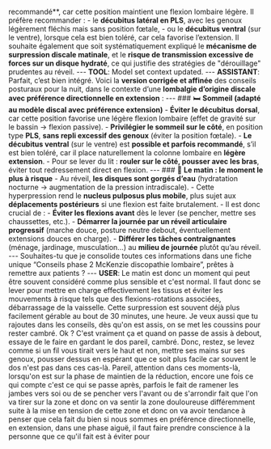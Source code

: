 recommandé**, car cette position maintient une flexion lombaire légère. Il préfère recommander : - le **décubitus latéral en PLS**, avec les genoux légèrement fléchis mais sans position fœtale, - ou le **décubitus ventral** (sur le ventre), lorsque cela est bien toléré, car cela favorise l’extension. Il souhaite également que soit systématiquement expliqué le **mécanisme de surpression discale matinale**, et le **risque de transmission excessive de forces sur un disque hydraté**, ce qui justifie des stratégies de "dérouillage" prudentes au réveil. --- **TOOL**: Model set context updated. --- **ASSISTANT**: Parfait, c’est bien intégré. Voici la **version corrigée et affinée** des conseils posturaux pour la nuit, dans le contexte d’une **lombalgie d’origine discale avec préférence directionnelle en extension** : --- ### 🛏️ **Sommeil (adapté au modèle discal avec préférence extension)** - **Éviter le décubitus dorsal**, car cette position favorise une légère flexion lombaire (effet de gravité sur le bassin → flexion passive). - **Privilégier le sommeil sur le côté**, en position type **PLS**, **sans repli excessif des genoux** (éviter la position fœtale). - **Le décubitus ventral** (sur le ventre) est **possible et parfois recommandé**, s’il est bien toléré, car il place naturellement la colonne lombaire en **légère extension**. - Pour se lever du lit : **rouler sur le côté, pousser avec les bras**, éviter tout redressement direct en flexion. --- ### 🌅 **Le matin : le moment le plus à risque** - Au réveil, **les disques sont gorgés d’eau** (hydratation nocturne → augmentation de la pression intradiscale). - Cette hyperpression rend le **nucleus pulposus plus mobile**, plus sujet aux **déplacements postérieurs** si une flexion est faite brutalement. - Il est donc crucial de : - **Éviter les flexions avant** dès le lever (se pencher, mettre ses chaussettes, etc.). - **Démarrer la journée par un réveil articulaire progressif** (marche douce, posture neutre debout, éventuellement extensions douces en charge). - **Différer les tâches contraignantes** (ménage, jardinage, musculation…) au **milieu de journée** plutôt qu’au réveil. --- Souhaites-tu que je consolide toutes ces informations dans une fiche unique “Conseils phase 2 McKenzie discopathie lombaire”, prêtes à remettre aux patients ? --- **USER**: Le matin est donc un moment qui peut être souvent considéré comme plus sensible et c'est normal. Il faut donc se lever pour mettre en charge effectivement les tissus et éviter les mouvements à risque tels que des flexions-rotations associées, débarrassage de la vaisselle. Cette surpression est souvent déjà plus facilement gérable au bout de 30 minutes, une heure. Je veux aussi que tu rajoutes dans les conseils, dès qu'on est assis, on se met les coussins pour rester cambré. Ok ? C'est vraiment ça et quand on passe de assis à debout, essaye de le faire en gardant le dos pareil, cambré. Donc, restez, se levez comme si un fil vous tirait vers le haut et non, mettre ses mains sur ses genoux, pousser dessus en espérant que ce soit plus facile car souvent le dos n'est pas dans ces cas-là. Pareil, attention dans ces moments-là, lorsqu'on est sur la phase de maintien de la réduction, encore une fois ce qui compte c'est ce qui se passe après, parfois le fait de ramener les jambes vers soi ou de se pencher vers l'avant ou de s'arrondir fait que l'on va tirer sur la zone et donc on va sentir la zone douloureuse différemment suite à la mise en tension de cette zone et donc on va avoir tendance à penser que cela fait du bien si nous sommes en préférence directionnelle, en extension, dans une phase aiguë, il faut faire prendre conscience à la personne que ce qu'il fait est à éviter pour